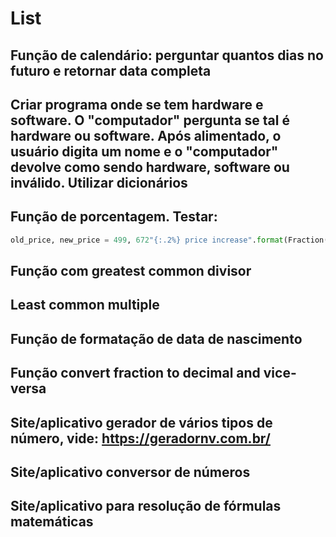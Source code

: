 # List

## Função de calendário: perguntar quantos dias no futuro e retornar data completa

## Criar programa onde se tem hardware e software. O "computador" pergunta se tal é hardware ou software. Após alimentado, o usuário digita um nome e o "computador" devolve como sendo hardware, software ou inválido. Utilizar dicionários

## Função de porcentagem. Testar: 

```python
old_price, new_price = 499, 672"{:.2%} price increase".format(Fraction(new_price, old_price) - 1)
```

## Função com greatest common divisor

## Least common multiple

## Função de formatação de data de nascimento

## Função convert fraction to decimal and vice-versa

## Site/aplicativo gerador de vários tipos de número, vide: https://geradornv.com.br/

## Site/aplicativo conversor de números

## Site/aplicativo para resolução de fórmulas matemáticas